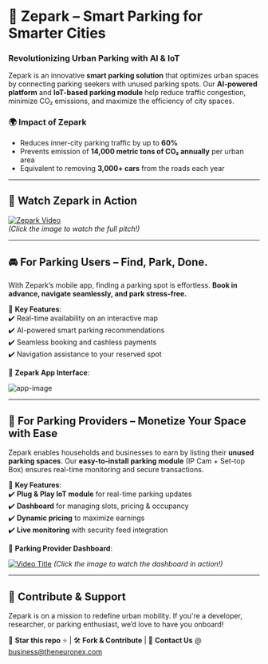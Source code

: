 # 🚗 Zepark – Smart Parking for Smarter Cities

### Revolutionizing Urban Parking with AI & IoT

Zepark is an innovative **smart parking solution** that optimizes urban spaces by connecting parking seekers with unused parking spots. Our **AI-powered platform** and **IoT-based parking module** help reduce traffic congestion, minimize CO₂ emissions, and maximize the efficiency of city spaces.

### 🌍 **Impact of Zepark**
- Reduces inner-city parking traffic by up to **60%**
- Prevents emission of **14,000 metric tons of CO₂ annually** per urban area
- Equivalent to removing **3,000+ cars** from the roads each year

---

## 🎥 **Watch Zepark in Action**

[![Zepark Video](https://i.ibb.co/Jjw0TVCz/image.png)](https://www.youtube.com/watch?v=YOUR_VIDEO_ID)  
*(Click the image to watch the full pitch!)*

---

## 🚘 **For Parking Users** – Find, Park, Done.

With Zepark’s mobile app, finding a parking spot is effortless. **Book in advance, navigate seamlessly, and park stress-free.**

📌 **Key Features**:  
✔️ Real-time availability on an interactive map  
✔️ AI-powered smart parking recommendations  
✔️ Seamless booking and cashless payments  
✔️ Navigation assistance to your reserved spot  

🔽 **Zepark App Interface**:

<img src="https://i.ibb.co/JRwJhK0R/app-image.png" alt="app-image" border="0">

---

## 🏢 **For Parking Providers** – Monetize Your Space with Ease

Zepark enables households and businesses to earn by listing their **unused parking spaces**. Our **easy-to-install parking module** (IP Cam + Set-top Box) ensures real-time monitoring and secure transactions.

📌 **Key Features**:  
✔️ **Plug & Play IoT module** for real-time parking updates  
✔️ **Dashboard** for managing slots, pricing & occupancy  
✔️ **Dynamic pricing** to maximize earnings  
✔️ **Live monitoring** with security feed integration  

🔽 **Parking Provider Dashboard**:

[![Video Title](https://img.youtube.com/vi/YOUR_VIDEO_ID/maxresdefault.jpg)](https://youtu.be/yj3CwTpGLrM)
*(Click the image to watch the dashboard in action!)*


---

## 🤝 **Contribute & Support**

Zepark is on a mission to redefine urban mobility. If you're a developer, researcher, or parking enthusiast, we’d love to have you onboard!

🚀 **Star this repo** ⭐ | 🛠 **Fork & Contribute** | 📩 **Contact Us** @ business@theneuronex.com


